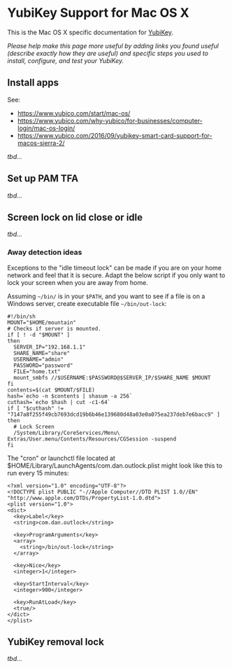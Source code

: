 # YubiKey Support for Mac OS X

This is the Mac OS X specific documentation for [YubiKey](README.md).

*Please help make this page more useful by adding links you found useful (describe exactly how they are useful) and specific steps you used to install, configure, and test your YubiKey.*

## Install apps

See:

*   <https://www.yubico.com/start/mac-os/>
*   <https://www.yubico.com/why-yubico/for-businesses/computer-login/mac-os-login/>
*   <https://www.yubico.com/2016/09/yubikey-smart-card-support-for-macos-sierra-2/>

*tbd...*

## Set up PAM TFA

*tbd...*

## Screen lock on lid close or idle

*tbd...*

### Away detection ideas

Exceptions to the "idle timeout lock" can be made if you are on your home network and feel that it is secure. Adapt the below script if you only want to lock your screen when you are away from home.

Assuming `~/bin/` is in your `$PATH`, and you want to see if a file is on a Windows server, create executable file `~/bin/out-lock`:

```
#!/bin/sh
MOUNT="$HOME/mountain"
# Checks if server is mounted.
if [ ! -d "$MOUNT" ]
then
  SERVER_IP="192.168.1.1"
  SHARE_NAME="share"
  USERNAME="admin"
  PASSWORD="password"
  FILE="home.txt"
  mount_smbfs //$USERNAME:$PASSWORD@$SERVER_IP/$SHARE_NAME $MOUNT
fi
contents=$(cat $MOUNT/$FILE)
hash=`echo -n $contents | shasum -a 256`
cuthash=`echo $hash | cut -c1-64`
if [ "$cuthash" != "7147a8f255f49cb7693dcd19b6b46e139680d48a03e0a075ea237deb7e6bacc9" ]
then
  # Lock Screen
  /System/Library/CoreServices/Menu\ Extras/User.menu/Contents/Resources/CGSession -suspend
fi
```

The "cron" or launchctl file located at $HOME/Library/LaunchAgents/com.dan.outlock.plist might look like this to run every 15 minutes:

```
<?xml version="1.0" encoding="UTF-8"?>
<!DOCTYPE plist PUBLIC "-//Apple Computer//DTD PLIST 1.0//EN" "http://www.apple.com/DTDs/PropertyList-1.0.dtd">
<plist version="1.0">
<dict>
  <key>Label</key>
  <string>com.dan.outlock</string>

  <key>ProgramArguments</key>
  <array>
    <string>/bin/out-lock</string>
  </array>

  <key>Nice</key>
  <integer>1</integer>

  <key>StartInterval</key>
  <integer>900</integer>

  <key>RunAtLoad</key>
  <true/>
</dict>
</plist>
```

## YubiKey removal lock

*tbd...*
